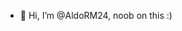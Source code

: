 - 👋 Hi, I’m @AldoRM24, noob on this :)

<!---
AldoRM24/AldoRM24 is a ✨ special ✨ repository because its `README.md` (this file) appears on your GitHub profile.
You can click the Preview link to take a look at your changes.
--->
